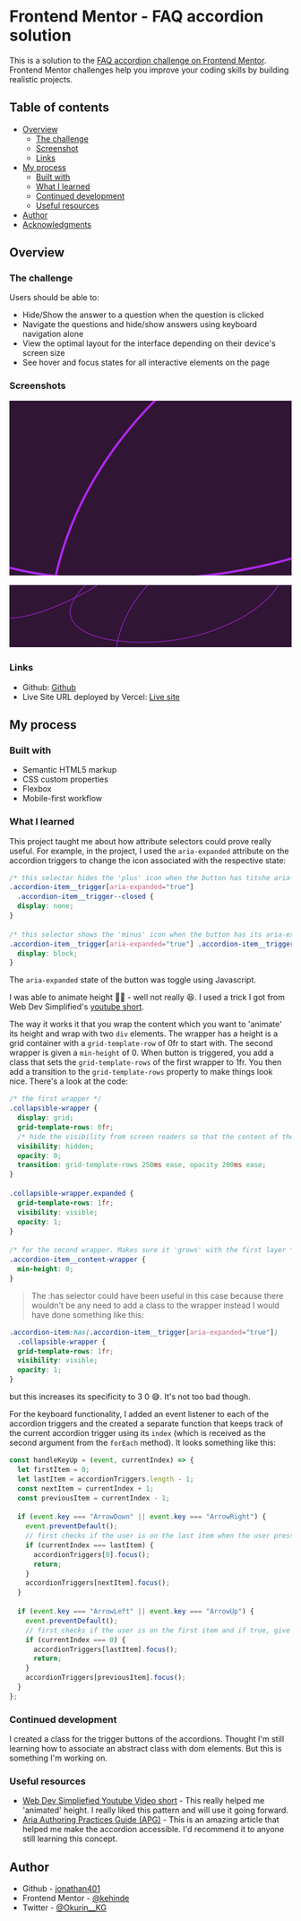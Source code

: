 # Frontend Mentor - FAQ accordion solution

This is a solution to the [FAQ accordion challenge on Frontend Mentor](https://www.frontendmentor.io/challenges/faq-accordion-wyfFdeBwBz). Frontend Mentor challenges help you improve your coding skills by building realistic projects.

## Table of contents

- [Overview](#overview)
  - [The challenge](#the-challenge)
  - [Screenshot](#screenshot)
  - [Links](#links)
- [My process](#my-process)
  - [Built with](#built-with)
  - [What I learned](#what-i-learned)
  - [Continued development](#continued-development)
  - [Useful resources](#useful-resources)
- [Author](#author)
- [Acknowledgments](#acknowledgments)

## Overview

### The challenge

Users should be able to:

- Hide/Show the answer to a question when the question is clicked
- Navigate the questions and hide/show answers using keyboard navigation alone
- View the optimal layout for the interface depending on their device's screen size
- See hover and focus states for all interactive elements on the page

### Screenshots

![Mobile view](./assets/images/background-pattern-mobile.svg)

![Desktop view](./assets/images/background-pattern-desktop.svg)

### Links

- Github: [Github](https://github.com/jonathan401/fem-FAQ-accordion)
- Live Site URL deployed by Vercel: [Live site](https://fem-faq-accordion.vercel.app/)

## My process

### Built with

- Semantic HTML5 markup
- CSS custom properties
- Flexbox
- Mobile-first workflow

### What I learned

This project taught me about how attribute selectors could prove really useful. For example, in the project, I used the `aria-expanded` attribute on the accordion triggers to change the icon associated with the respective state:

```css
/* this selector hides the 'plus' icon when the button has titshe aria-expanded attribute set to  of 'true'  */
.accordion-item__trigger[aria-expanded="true"]
  .accordion-item__trigger--closed {
  display: none;
}

/* this selector shows the 'minus' icon when the button has its aria-expanded attribute set to true */
.accordion-item__trigger[aria-expanded="true"] .accordion-item__trigger--open {
  display: block;
}
```

The `aria-expanded` state of the button was toggle using Javascript.

I was able to animate height 💪🏽 - well not really 😆. I used a trick I got from Web Dev Simplified's [youtube short](https:://youtube.com/shorts/ehoLwSeuRi4?si=plqVGUheelUHpaEX).

The way it works it that you wrap the content which you want to 'animate' its height and wrap with two `div` elements. The wrapper has a height is a grid container with a `grid-template-row` of 0fr to start with. The second wrapper is given a `min-height` of 0. When button is triggered, you add a class that sets the `grid-template-rows` of the first wrapper to 1fr. You then add a transition to the `grid-template-rows` property to make things look nice. There's a look at the code:

```css
/* the first wrapper */
.collapsible-wrapper {
  display: grid;
  grid-template-rows: 0fr;
  /* hide the visibility from screen readers so that the content of the accordion is read out only when the accordion is open */
  visibility: hidden;
  opacity: 0;
  transition: grid-template-rows 250ms ease, opacity 200ms ease;
}

.collapsible-wrapper.expanded {
  grid-template-rows: 1fr;
  visibility: visible;
  opacity: 1;
}

/* for the second wrapper. Makes sure it 'grows' with the first layer */
.accordion-item__content-wrapper {
  min-height: 0;
}
```

> The :has selector could have been useful in this case because there wouldn't be any need to add a class to the wrapper instead I would have done something like this:

```css
.accordion-item:has(.accordion-item__trigger[aria-expanded="true"])
  .collapsible-wrapper {
  grid-template-rows: 1fr;
  visibility: visible;
  opacity: 1;
}
```

but this increases its specificity to 3 0 😅. It's not too bad though.

For the keyboard functionality, I added an event listener to each of the accordion triggers and the created a separate function that keeps track of the current accordion trigger using its `index` (which is received as the second argument from the `forEach` method). It looks something like this:

```js
const handleKeyUp = (event, currentIndex) => {
  let firstItem = 0;
  let lastItem = accordionTriggers.length - 1;
  const nextItem = currentIndex + 1;
  const previousItem = currentIndex - 1;

  if (event.key === "ArrowDown" || event.key === "ArrowRight") {
    event.preventDefault();
    // first checks if the user is on the last item when the user presses the down arrow or right arrow. if this is true, return the focus to the first accordion trigger and if not go down the array of accordions and focus on each one
    if (currentIndex === lastItem) {
      accordionTriggers[0].focus();
      return;
    }
    accordionTriggers[nextItem].focus();
  }

  if (event.key === "ArrowLeft" || event.key === "ArrowUp") {
    event.preventDefault();
    // first checks if the user is on the first item and if true, give focus to the last item and if not, reduce the index of the current element by 1 and focus on the accordion trigger at that index
    if (currentIndex === 0) {
      accordionTriggers[lastItem].focus();
      return;
    }
    accordionTriggers[previousItem].focus();
  }
};
```

### Continued development

I created a class for the trigger buttons of the accordions. Thought I'm still learning how to associate an abstract class with dom elements. But this is something I'm working on.

### Useful resources

- [Web Dev Simpliefied Youtube Video short](https://www.example.com) - This really helped me 'animated' height. I really liked this pattern and will use it going forward.
- [Aria Authoring Practices Guide (APG)](https://www.w3.org/WAI/ARIA/apg/patterns/accordion/examples/accordion/) - This is an amazing article that helped me make the accordion accessible. I'd recommend it to anyone still learning this concept.

## Author

- Github - [jonathan401](https://github.com/jonathan401)
- Frontend Mentor - [@kehinde](https://www.frontendmentor.io/profile/jonathan401)
- Twitter - [@Okurin\_\_KG](https://www.twitter.com/Okurin__KG)
